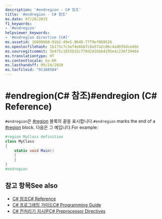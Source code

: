 ```yaml
---
description: '#endregion - C# 참조'
title: '#endregion - C# 참조'
ms.date: 07/20/2015
f1_keywords:
- '#endregion'
helpviewer_keywords:
- '#endregion directive [C#]'
ms.assetid: 16099660-91b2-49e5-9646-77f9ef069526
ms.openlocfilehash: 1b173c7c3af4e6bbfc8a57a2c06c4ad035dcedde
ms.sourcegitcommit: 5b475c1855b32cf78d2d1bbb4295e4c236f39464
ms.translationtype: HT
ms.contentlocale: ko-KR
ms.lasthandoff: 09/24/2020
ms.locfileid: "91168584"
---
```

# <a name="endregion-c-reference"></a><span data-ttu-id="14b15-103">#endregion(C# 참조)</span><span class="sxs-lookup"><span data-stu-id="14b15-103">#endregion (C# Reference)</span></span>

<span data-ttu-id="14b15-104">`#endregion`은 [#region](./preprocessor-region.md) 블록의 끝을 표시합니다.</span><span class="sxs-lookup"><span data-stu-id="14b15-104">`#endregion` marks the end of a [#region](./preprocessor-region.md) block.</span></span> <span data-ttu-id="14b15-105">다음은 그 예입니다.</span><span class="sxs-lookup"><span data-stu-id="14b15-105">For example:</span></span>  
  
```csharp
#region MyClass definition  
class MyClass
{  
    static void Main()
    {  
    }  
}  
#endregion  
```  
  
## <a name="see-also"></a><span data-ttu-id="14b15-106">참고 항목</span><span class="sxs-lookup"><span data-stu-id="14b15-106">See also</span></span>

- [<span data-ttu-id="14b15-107">C# 참조</span><span class="sxs-lookup"><span data-stu-id="14b15-107">C# Reference</span></span>](../index.md)
- [<span data-ttu-id="14b15-108">C# 프로그래밍 가이드</span><span class="sxs-lookup"><span data-stu-id="14b15-108">C# Programming Guide</span></span>](../../programming-guide/index.md)
- [<span data-ttu-id="14b15-109">C# 전처리기 지시문</span><span class="sxs-lookup"><span data-stu-id="14b15-109">C# Preprocessor Directives</span></span>](./index.md)
